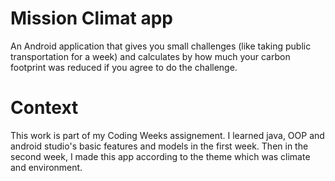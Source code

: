 # Mission Climat app

An Android application that gives you small challenges (like taking public transportation for a week) and calculates by how much your carbon footprint was reduced if you agree to do the challenge.

# Context

This work is part of my Coding Weeks assignement. I learned java, OOP and android studio's basic features and models in the first week. 
Then in the second week, I made this app according to the theme which was climate and environment.
